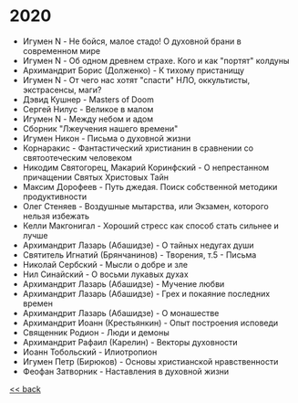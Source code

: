 # 2020

- Игумен N - Не бойся, малое стадо! О духовной брани в современном мире
- Игумен N - Об одном древнем страхе. Кого и как "портят" колдуны
- Архимандрит Борис (Долженко) - К тихому пристанищу
- Игумен N - От чего нас хотят "спасти" НЛО, оккультисты, экстрасенсы, маги?
- Дэвид Кушнер - Masters of Doom
- Сергей Нилус - Великое в малом
- Игумен N - Между небом и адом
- Сборник "Лжеучения нашего времени"
- Игумен Никон - Письма о духовной жизни
- Корнаракис - Фантастический христианин в сравнении со святоотеческим человеком
- Никодим Святогорец, Макарий Коринфский - О непрестанном причащении Святых Христовых Тайн
- Максим Дорофеев - Путь джедая. Поиск собственной методики продуктивности
- Олег Стеняев - Воздушные мытарства, или Экзамен, которого нельзя избежать
- Келли Макгонигал - Хороший стресс как способ стать сильнее и лучше
- Архимандрит Лазарь (Абашидзе) - О тайных недугах души
- Святитель Игнатий (Брянчанинов) - Творения, т.5 - Письма
- Николай Сербский - Мысли о добре и зле
- Нил Синайский - О восьми лукавых духах
- Архимандрит Лазарь (Абашидзе) - Мучение любви
- Архимандрит Лазарь (Абашидзе) - Грех и покаяние последних времен
- Архимандрит Лазарь (Абашидзе) - О монашестве
- Архимандрит Иоанн (Крестьянкин) - Опыт построения исповеди
- Священник Родион - Люди и демоны
- Архимандрит Рафаил (Карелин) - Векторы духовности
- Иоанн Тобольский - Илиотропион
- Игумен Петр (Бирюков) - Основы христианской нравственности
- Феофан Затворник - Наставления в духовной жизни

[<< back](README.md)
